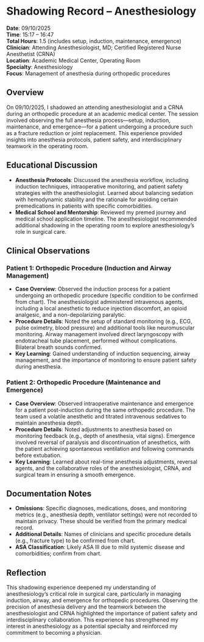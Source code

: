# Shadowing Record – Anesthesiology

**Date**: 09/10/2025  
**Time**: 15:17 – 16:47  
**Total Hours**: 1.5 (includes setup, induction, maintenance, emergence)  
**Clinician**: Attending Anesthesiologist, MD; Certified Registered Nurse Anesthetist (CRNA)  
**Location**: Academic Medical Center, Operating Room  
**Specialty**: Anesthesiology  
**Focus**: Management of anesthesia during orthopedic procedures  

## Overview
On 09/10/2025, I shadowed an attending anesthesiologist and a CRNA during an orthopedic procedure at an academic medical center. The session involved observing the full anesthesia process—setup, induction, maintenance, and emergence—for a patient undergoing a procedure such as a fracture reduction or joint replacement. This experience provided insights into anesthesia protocols, patient safety, and interdisciplinary teamwork in the operating room.

## Educational Discussion
- **Anesthesia Protocols**: Discussed the anesthesia workflow, including induction techniques, intraoperative monitoring, and patient safety strategies with the anesthesiologist. Learned about balancing sedation with hemodynamic stability and the rationale for avoiding certain premedications in patients with specific comorbidities.
- **Medical School and Mentorship**: Reviewed my premed journey and medical school application timeline. The anesthesiologist recommended additional shadowing in the operating room to explore anesthesiology’s role in surgical care.

## Clinical Observations
### Patient 1: Orthopedic Procedure (Induction and Airway Management)
- **Case Overview**: Observed the induction process for a patient undergoing an orthopedic procedure (specific condition to be confirmed from chart). The anesthesiologist administered intravenous agents, including a local anesthetic to reduce injection discomfort, an opioid analgesic, and a non-depolarizing paralytic.
- **Procedure Details**: Noted the setup of standard monitoring (e.g., ECG, pulse oximetry, blood pressure) and additional tools like neuromuscular monitoring. Airway management involved direct laryngoscopy with endotracheal tube placement, performed without complications. Bilateral breath sounds confirmed.
- **Key Learning**: Gained understanding of induction sequencing, airway management, and the importance of monitoring to ensure patient safety during anesthesia.

### Patient 2: Orthopedic Procedure (Maintenance and Emergence)
- **Case Overview**: Observed intraoperative maintenance and emergence for a patient post-induction during the same orthopedic procedure. The team used a volatile anesthetic and titrated intravenous sedatives to maintain anesthesia depth.
- **Procedure Details**: Noted adjustments to anesthesia based on monitoring feedback (e.g., depth of anesthesia, vital signs). Emergence involved reversal of paralysis and discontinuation of anesthetics, with the patient achieving spontaneous ventilation and following commands before extubation.
- **Key Learning**: Learned about real-time anesthesia adjustments, reversal agents, and the collaborative roles of the anesthesiologist, CRNA, and surgical team in ensuring a smooth emergence.

## Documentation Notes
- **Omissions**: Specific diagnoses, medications, doses, and monitoring metrics (e.g., anesthesia depth, ventilator settings) were not recorded to maintain privacy. These should be verified from the primary medical record.
- **Additional Details**: Names of clinicians and specific procedure details (e.g., fracture type) to be confirmed from chart.
- **ASA Classification**: Likely ASA III due to mild systemic disease and comorbidities; confirm from chart.

## Reflection
This shadowing experience deepened my understanding of anesthesiology’s critical role in surgical care, particularly in managing induction, airway, and emergence for orthopedic procedures. Observing the precision of anesthesia delivery and the teamwork between the anesthesiologist and CRNA highlighted the importance of patient safety and interdisciplinary collaboration. This experience has strengthened my interest in anesthesiology as a potential specialty and reinforced my commitment to becoming a physician.
